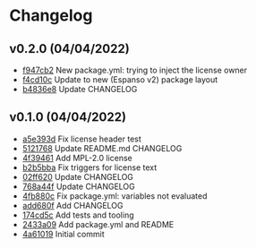# Changelog

## v0.2.0 (04/04/2022)

- [f947cb2](https://github.com/iiiw/espanso-package-licenses/commit/f947cb2a3885c14ef098e0e4d2e20765d88cfc33) New package.yml: trying to inject the license owner
- [f4cd10c](https://github.com/iiiw/espanso-package-licenses/commit/f4cd10c752caedcb948641d41aa32f822cb81f83) Update to new (Espanso v2) package layout
- [b4836e8](https://github.com/iiiw/espanso-package-licenses/commit/b4836e81414ecbdc5a5d76038c9a22cfb4f2d508) Update CHANGELOG

## v0.1.0 (04/04/2022)

- [a5e393d](https://github.com/iiiw/espanso-package-licenses/commit/a5e393d3d4f002ee9a9ed9b951b16c00148bcd06) Fix license header test
- [5121768](https://github.com/iiiw/espanso-package-licenses/commit/5121768afde208d8535a37df7e09de20ef416883) Update README.md CHANGELOG
- [4f39461](https://github.com/iiiw/espanso-package-licenses/commit/4f39461cf65b7c3a1982d2797968bab3df28486e) Add MPL-2.0 license
- [b2b5bba](https://github.com/iiiw/espanso-package-licenses/commit/b2b5bba648edd448dacfda6514118bedea052e88) Fix triggers for license text
- [02ff620](https://github.com/iiiw/espanso-package-licenses/commit/02ff62050fe33c8ea8754f23017b883604ebfc92) Update CHANGELOG
- [768a44f](https://github.com/iiiw/espanso-package-licenses/commit/768a44f68a348d55314e060588d6bde2a182165b) Update CHANGELOG
- [4fb880c](https://github.com/iiiw/espanso-package-licenses/commit/4fb880c3e8fe7d81d01d54cf044ac40080b64431) Fix package.yml: variables not evaluated
- [add680f](https://github.com/iiiw/espanso-package-licenses/commit/add680f82eef0ea35d2a11757916740ad82c5d8d) Add CHANGELOG
- [174cd5c](https://github.com/iiiw/espanso-package-licenses/commit/174cd5c3d007f931e1a819884f9b8942584c86cb) Add tests and tooling
- [2433a09](https://github.com/iiiw/espanso-package-licenses/commit/2433a09c6d03dcf82150d0a1e1d1874b58713c07) Add package.yml and README
- [4a61019](https://github.com/iiiw/espanso-package-licenses/commit/4a61019038e90b3699fd386787c93491f1a60da3) Initial commit
